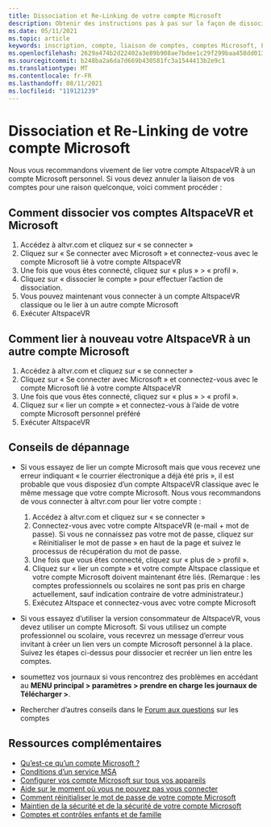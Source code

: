 ```yaml
---
title: Dissociation et Re-Linking de votre compte Microsoft
description: Obtenir des instructions pas à pas sur la façon de dissocier et de relier votre compte AltspaceVR à partir de votre compte Microsoft.
ms.date: 05/11/2021
ms.topic: article
keywords: inscription, compte, liaison de comptes, comptes Microsoft, FAQ, dépannage, MSA, AAD
ms.openlocfilehash: 2629a474b2d22402a3e89b908ae7bdee1c29f299baa458dd0139e25b2f22d4cf
ms.sourcegitcommit: b248ba2a6da7d669b430581fc3a1544413b2e9c1
ms.translationtype: MT
ms.contentlocale: fr-FR
ms.lasthandoff: 08/11/2021
ms.locfileid: "119121239"
---
```

# <a name="unlinking-and-re-linking-your-microsoft-account"></a>Dissociation et Re-Linking de votre compte Microsoft

Nous vous recommandons vivement de lier votre compte AltspaceVR à un compte Microsoft personnel. Si vous devez annuler la liaison de vos comptes pour une raison quelconque, voici comment procéder :

## <a name="how-to-unlink-your-altspacevr-and-microsoft-accounts"></a>Comment dissocier vos comptes AltspaceVR et Microsoft

1. Accédez à altvr.com et cliquez sur « se connecter »
2. Cliquez sur « Se connecter avec Microsoft » et connectez-vous avec le compte Microsoft lié à votre compte AltspaceVR
3. Une fois que vous êtes connecté, cliquez sur « plus » > « profil ».
4. Cliquez sur « dissocier le compte » pour effectuer l’action de dissociation.
5. Vous pouvez maintenant vous connecter à un compte AltspaceVR classique ou le lier à un autre compte Microsoft
6. Exécuter AltspaceVR


## <a name="how-to-re-link-your-altspacevr-to-another-microsoft-account"></a>Comment lier à nouveau votre AltspaceVR à un autre compte Microsoft

1. Accédez à altvr.com et cliquez sur « se connecter »
2. Cliquez sur « Se connecter avec Microsoft » et connectez-vous avec le compte Microsoft lié à votre compte AltspaceVR
3. Une fois que vous êtes connecté, cliquez sur « plus » > « profil ».
5. Cliquez sur « lier un compte » et connectez-vous à l’aide de votre compte Microsoft personnel préféré
6. Exécuter AltspaceVR


## <a name="troubleshooting-tips"></a>Conseils de dépannage

* Si vous essayez de lier un compte Microsoft mais que vous recevez une erreur indiquant « le courrier électronique a déjà été pris », il est probable que vous disposiez d’un compte AltspaceVR classique avec le même message que votre compte Microsoft. Nous vous recommandons de vous connecter à altvr.com pour lier votre compte :
    1. Accédez à altvr.com et cliquez sur « se connecter »
    2. Connectez-vous avec votre compte AltspaceVR (e-mail + mot de passe). Si vous ne connaissez pas votre mot de passe, cliquez sur « Réinitialiser le mot de passe » en haut de la page et suivez le processus de récupération du mot de passe. 
    3. Une fois que vous êtes connecté, cliquez sur « plus de > profil ».
    4. Cliquez sur « lier un compte » et votre compte Altspace classique et votre compte Microsoft doivent maintenant être liés. (Remarque : les comptes professionnels ou scolaires ne sont pas pris en charge actuellement, sauf indication contraire de votre administrateur.)
    5. Exécutez Altspace et connectez-vous avec votre compte Microsoft
    
* Si vous essayez d’utiliser la version consommateur de AltspaceVR, vous devez utiliser un compte Microsoft. Si vous utilisez un compte professionnel ou scolaire, vous recevrez un message d’erreur vous invitant à créer un lien vers un compte Microsoft personnel à la place. Suivez les étapes ci-dessus pour dissocier et recréer un lien entre les comptes. 

* soumettez vos journaux si vous rencontrez des problèmes en accédant au **MENU principal > paramètres > prendre en charge les journaux de Télécharger >**.

* Rechercher d’autres conseils dans le [Forum aux questions](../getting-started/creating-and-linking-accounts.md) sur les comptes


## <a name="more-resources"></a>Ressources complémentaires

* [Qu’est-ce qu’un compte Microsoft ?](https://account.microsoft.com/account?lang=)
* [Conditions d’un service MSA](https://www.microsoft.com/servicesagreement/)
* [Configurer vos compte Microsoft sur tous vos appareils](https://account.microsoft.com/account/connect-devices)
* [Aide sur le moment où vous ne pouvez pas vous connecter](https://support.microsoft.com//account-billing/when-you-can-t-sign-in-to-your-microsoft-account-475c9b5c-8c25-49f1-9c2d-c64b7072e735)
* [Comment réinitialiser le mot de passe de votre compte Microsoft](https://support.microsoft.com//account-billing/how-to-reset-your-microsoft-account-password-eff4f067-5042-c1a3-fe72-b04d60556c37)
* [Maintien de la sécurité et de la sécurité de votre compte Microsoft](https://support.microsoft.com//account-billing/how-to-help-keep-your-microsoft-account-safe-and-secure-628538c2-7006-33bb-5ef4-c917657362b9)
* [Comptes et contrôles enfants et de famille](https://account.microsoft.com/family/about?refd=www.microsoft.com&ru=https:%2F%2Faccount.microsoft.com%2Ffamily%3Frefd%3Dwww.microsoft.com)
